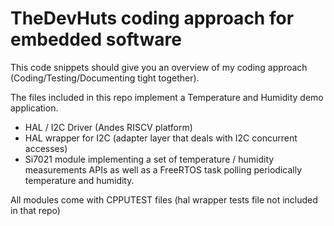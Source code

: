 # TheDevHuts coding approach for embedded software

This code snippets should give you an overview of my coding approach (Coding/Testing/Documenting tight together).

The files included in this repo implement a Temperature and Humidity demo application.
- HAL / I2C Driver (Andes RISCV platform)
- HAL wrapper for I2C (adapter layer that deals with I2C concurrent accesses)
- Si7021 module implementing a set of temperature / humidity measurements APIs as well as a FreeRTOS task polling periodically temperature and humidity.

All modules come with CPPUTEST files (hal wrapper tests file not included in that repo)
